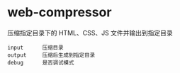 web-compressor
==========

压缩指定目录下的 HTML、CSS、JS 文件并输出到指定目录

    input      压缩目录
    output     压缩后生成到指定目录
    debug      是否调试模式
